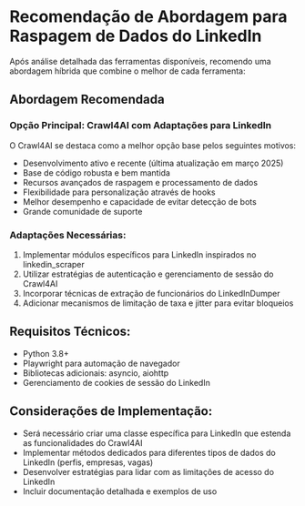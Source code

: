 # Recomendação de Abordagem para Raspagem de Dados do LinkedIn

Após análise detalhada das ferramentas disponíveis, recomendo uma abordagem híbrida que combine o melhor de cada ferramenta:

## Abordagem Recomendada

### Opção Principal: Crawl4AI com Adaptações para LinkedIn

O Crawl4AI se destaca como a melhor opção base pelos seguintes motivos:
- Desenvolvimento ativo e recente (última atualização em março 2025)
- Base de código robusta e bem mantida
- Recursos avançados de raspagem e processamento de dados
- Flexibilidade para personalização através de hooks
- Melhor desempenho e capacidade de evitar detecção de bots
- Grande comunidade de suporte

### Adaptações Necessárias:
1. Implementar módulos específicos para LinkedIn inspirados no linkedin_scraper
2. Utilizar estratégias de autenticação e gerenciamento de sessão do Crawl4AI
3. Incorporar técnicas de extração de funcionários do LinkedInDumper
4. Adicionar mecanismos de limitação de taxa e jitter para evitar bloqueios

## Requisitos Técnicos:
- Python 3.8+
- Playwright para automação de navegador
- Bibliotecas adicionais: asyncio, aiohttp
- Gerenciamento de cookies de sessão do LinkedIn

## Considerações de Implementação:
- Será necessário criar uma classe específica para LinkedIn que estenda as funcionalidades do Crawl4AI
- Implementar métodos dedicados para diferentes tipos de dados do LinkedIn (perfis, empresas, vagas)
- Desenvolver estratégias para lidar com as limitações de acesso do LinkedIn
- Incluir documentação detalhada e exemplos de uso
